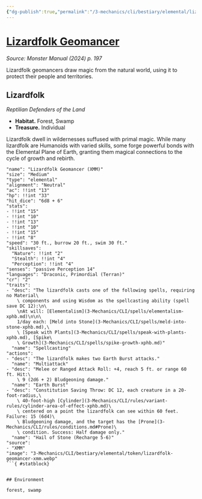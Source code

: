 ```yaml
---
{"dg-publish":true,"permalink":"/3-mechanics/cli/bestiary/elemental/lizardfolk-geomancer-xmm/","tags":["ttrpg-cli/compendium/src/5e/xmm","ttrpg-cli/monster/cr/2","ttrpg-cli/monster/environment/forest","ttrpg-cli/monster/environment/swamp","ttrpg-cli/monster/size/medium","ttrpg-cli/monster/type/elemental"],"noteIcon":""}
---
```


# [Lizardfolk Geomancer](3-Mechanics\CLI\bestiary\elemental/lizardfolk-geomancer-xmm.md)
*Source: Monster Manual (2024) p. 197*  

Lizardfolk geomancers draw magic from the natural world, using it to protect their people and territories.

## Lizardfolk

*Reptilian Defenders of the Land*

- **Habitat.** Forest, Swamp  
- **Treasure.** Individual  

Lizardfolk dwell in wildernesses suffused with primal magic. While many lizardfolk are Humanoids with varied skills, some forge powerful bonds with the Elemental Plane of Earth, granting them magical connections to the cycle of growth and rebirth.

```statblock
"name": "Lizardfolk Geomancer (XMM)"
"size": "Medium"
"type": "elemental"
"alignment": "Neutral"
"ac": !!int "13"
"hp": !!int "33"
"hit_dice": "6d8 + 6"
"stats":
- !!int "15"
- !!int "10"
- !!int "13"
- !!int "10"
- !!int "15"
- !!int "8"
"speed": "30 ft., burrow 20 ft., swim 30 ft."
"skillsaves":
  "Nature": !!int "2"
  "Stealth": !!int "4"
  "Perception": !!int "4"
"senses": "passive Perception 14"
"languages": "Draconic, Primordial (Terran)"
"cr": "2"
"traits":
- "desc": "The lizardfolk casts one of the following spells, requiring no Material\
    \ components and using Wisdom as the spellcasting ability (spell save DC 12):\n\
    \nAt will: [Elementalism](3-Mechanics/CLI/spells/elementalism-xphb.md)\n\n\
    1/day each: [Meld into Stone](3-Mechanics/CLI/spells/meld-into-stone-xphb.md),\
    \ [Speak with Plants](3-Mechanics/CLI/spells/speak-with-plants-xphb.md), [Spike\
    \ Growth](3-Mechanics/CLI/spells/spike-growth-xphb.md)"
  "name": "Spellcasting"
"actions":
- "desc": "The lizardfolk makes two Earth Burst attacks."
  "name": "Multiattack"
- "desc": "Melee or Ranged Attack Roll: +4, reach 5 ft. or range 60 ft. Hit:\
    \ 9 (2d6 + 2) Bludgeoning damage."
  "name": "Earth Burst"
- "desc": "Constitution Saving Throw: DC 12, each creature in a 20-foot-radius,\
    \ 40-foot-high [Cylinder](3-Mechanics/CLI/rules/variant-rules/cylinder-area-of-effect-xphb.md)\
    \ centered on a point the lizardfolk can see within 60 feet. Failure: 15 (6d4)\
    \ Bludgeoning damage, and the target has the [Prone](3-Mechanics/CLI/rules/conditions.md#Prone)\
    \ condition. Success: Half damage only."
  "name": "Hail of Stone (Recharge 5-6)"
"source":
- "XMM"
"image": "3-Mechanics/CLI/bestiary/elemental/token/lizardfolk-geomancer-xmm.webp"
```{ #statblock}


## Environment

forest, swamp